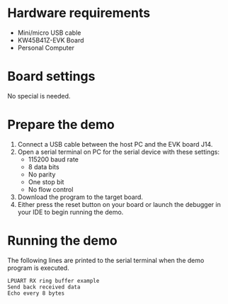 Hardware requirements
=====================
- Mini/micro USB cable
- KW45B41Z-EVK Board
- Personal Computer

Board settings
============
No special is needed.

Prepare the demo
================
1. Connect a USB cable between the host PC and the EVK board J14.
2. Open a serial terminal on PC for the serial device with these settings:
    - 115200 baud rate
    - 8 data bits
    - No parity
    - One stop bit
    - No flow control
3. Download the program to the target board.
4. Either press the reset button on your board or launch the debugger in your IDE to begin running
   the demo.

Running the demo
================
The following lines are printed to the serial terminal when the demo program is executed.
~~~~~~~~~~~~~~~~~~~~~~~~~~~~~~~~~~~~~~~~
LPUART RX ring buffer example
Send back received data
Echo every 8 bytes
~~~~~~~~~~~~~~~~~~~~~~~~~~~~~~~~~~~~~~~~

